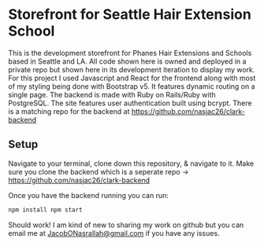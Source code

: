 # Storefront for Seattle Hair Extension School 

This is the development storefront for Phanes Hair Extensions and Schools based in Seattle and LA. All code shown here is owned and deployed in a private repo but shown here in its development iteration to display my work. For this project I used Javascript and React for the frontend along with most of my styling being done with Bootstrap v5. It features dynamic routing on a single page. The backend is made with Ruby on Rails/Ruby with PostgreSQL. The site features user authentication built using bcrypt. There is a matching repo for the backend at https://github.com/nasjac26/clark-backend

## Setup

Navigate to your terminal, clone down this repository, & navigate to it. Make sure you clone the backend which is a seperate repo -> https://github.com/nasjac26/clark-backend

Once you have the backend running you can run:

```bash
npm install npm start
```

Should work! I am kind of new to sharing my work on github but you can email me at JacobONasrallah@gmail.com if you have any issues.

